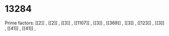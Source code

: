 # 13284

Prime factors: [[2]] , [[2]] , [[3]] , [[1107]] , [[3]] , [[369]] , [[3]] , [[123]] , [[3]] , [[41]] , [[41]] , 
